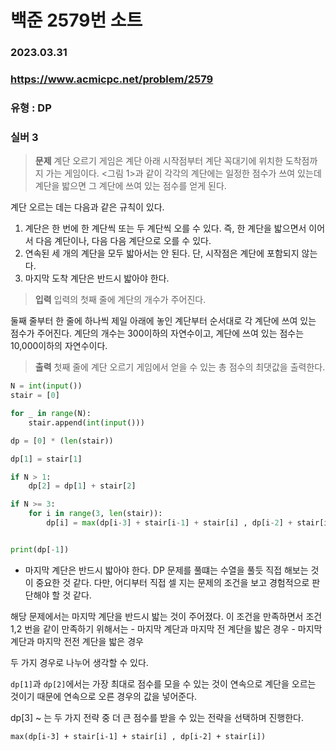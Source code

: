 # 백준 2579번 소트
### 2023.03.31
### https://www.acmicpc.net/problem/2579
### 유형 : DP
### 실버 3

> **문제**
계단 오르기 게임은 계단 아래 시작점부터 계단 꼭대기에 위치한 도착점까지 가는 게임이다. <그림 1>과 같이 각각의 계단에는 일정한 점수가 쓰여 있는데 계단을 밟으면 그 계단에 쓰여 있는 점수를 얻게 된다.


계단 오르는 데는 다음과 같은 규칙이 있다.

1. 계단은 한 번에 한 계단씩 또는 두 계단씩 오를 수 있다. 즉, 한 계단을 밟으면서 이어서 다음 계단이나, 다음 다음 계단으로 오를 수 있다.
2. 연속된 세 개의 계단을 모두 밟아서는 안 된다. 단, 시작점은 계단에 포함되지 않는다.
3. 마지막 도착 계단은 반드시 밟아야 한다.

> **입력**
입력의 첫째 줄에 계단의 개수가 주어진다.

둘째 줄부터 한 줄에 하나씩 제일 아래에 놓인 계단부터 순서대로 각 계단에 쓰여 있는 점수가 주어진다. 계단의 개수는 300이하의 자연수이고, 계단에 쓰여 있는 점수는 10,000이하의 자연수이다.

> **출력**
첫째 줄에 계단 오르기 게임에서 얻을 수 있는 총 점수의 최댓값을 출력한다.

```python
N = int(input())
stair = [0]

for _ in range(N):
    stair.append(int(input()))

dp = [0] * (len(stair))

dp[1] = stair[1]

if N > 1:
    dp[2] = dp[1] + stair[2]

if N >= 3:
    for i in range(3, len(stair)):
        dp[i] = max(dp[i-3] + stair[i-1] + stair[i] , dp[i-2] + stair[i])


print(dp[-1])
```

- 마지막 계단은 반드시 밟아야 한다.
DP 문제를 풀떄는 수열을 풀듯 직접 해보는 것이 중요한 것 같다.
다만, 어디부터 직접 셀 지는 문제의 조건을 보고 경험적으로 판단해야 할 것 같다.

해당 문제에서는 마지막 계단을 반드시 밟는 것이 주어졌다.
이 조건을 만족하면서 조건 1,2 번을 같이 만족하기 위해서는 
    - 마지막 계단과 마지막 전 계단을 밟은 경우
    - 마지막 계단과 마지막 전전 계단을 밟은 경우

두 가지 경우로 나누어 생각할 수 있다.

`dp[1]`과 `dp[2]`에서는 가장 최대로 점수를 모을 수 있는 것이 연속으로 계단을 오르는 것이기 때문에 
연속으로 오른 경우의 값을 넣어준다.

dp[3] ~ 는 두 가지 전략 중 더 큰 점수를 받을 수 있는 전략을 선택하며 진행한다.

`max(dp[i-3] + stair[i-1] + stair[i] , dp[i-2] + stair[i])`